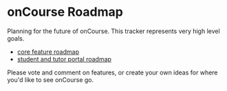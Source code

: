 # onCourse Roadmap

Planning for the future of onCourse. This tracker represents very high level goals.

* [core feature roadmap](https://github.com/ishgroup/onCourse-roadmap/projects/1)
* [student and tutor portal roadmap](https://github.com/ishgroup/onCourse-roadmap/projects/2)

Please vote and comment on features, or create your own ideas for where you'd like to see onCourse go.
